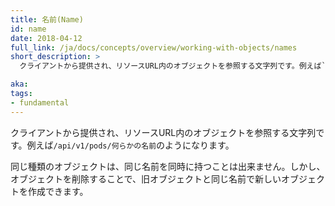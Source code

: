 ```yaml
---
title: 名前(Name)
id: name
date: 2018-04-12
full_link: /ja/docs/concepts/overview/working-with-objects/names
short_description: >
  クライアントから提供され、リソースURL内のオブジェクトを参照する文字列です。例えば`/api/v1/pods/何らかの名前`のようになります。

aka:
tags:
- fundamental
---
```

 クライアントから提供され、リソースURL内のオブジェクトを参照する文字列です。例えば`/api/v1/pods/何らかの名前`のようになります。

<!--more-->

同じ種類のオブジェクトは、同じ名前を同時に持つことは出来ません。しかし、オブジェクトを削除することで、旧オブジェクトと同じ名前で新しいオブジェクトを作成できます。

